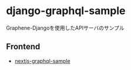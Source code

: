 # django-graphql-sample
Graphene-Djangoを使用したAPIサーバのサンプル

## Frontend

- [nextjs-graphql-sample](https://github.com/yasurona/nextjs-graphql-sample)
